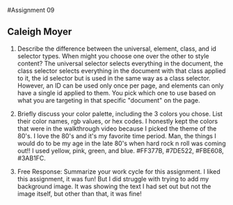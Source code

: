 #Assignment 09
## Caleigh Moyer

1. Describe the difference between the universal, element, class, and id selector types. When might you choose one over the other to style content?
The universal selector selects everything in the document, the class selector selects everything in the document with that class applied to it, the id selector but is used in the same way as a class selector. However, an ID can be used only once per page, and elements can only have a single id applied to them. You pick which one to use based on what you are targeting in that specific "document" on the page.

2. Briefly discuss your color palette, including the 3 colors you chose. List their color names, rgb values, or hex codes.
I honestly kept the colors that were in the walkthrough video because I picked the theme of the 80's. I love the 80's and it's my favorite time period. Man, the things I would do to be my age in the late 80's when hard rock n roll was coming out!! I used yellow, pink, green, and blue. #FF377B, #7DE522, #FBE608, #3AB1FC.

3. Free Response: Summarize your work cycle for this assignment.
I liked this assignment, it was fun! But I did struggle with trying to add my background image. It was showing the text I had set out but not the image itself, but other than that, it was fine!
